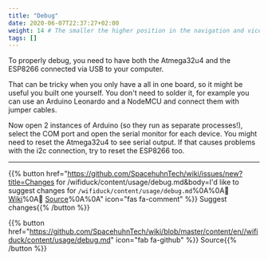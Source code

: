 ```yaml
---
title: "Debug"
date: 2020-06-07T22:37:27+02:00
weight: 14 # The smaller the higher position in the navigation and vice versa
tags: []
---
```


To properly debug, you need to have both the Atmega32u4
and the ESP8266 connected via USB to your computer.  

That can be tricky when you only have a all in one board, so it might be useful
you built one yourself. You don't need to solder it, for example you can use an
Arduino Leonardo and a NodeMCU and connect them with jumper cables.  

Now open 2 instances of Arduino (so they run as separate processes!),
select the COM port and open the serial monitor for each device.
You might need to reset the Atmega32u4 to see serial output.
If that causes problems with the i2c connection, try to reset the ESP8266 too. 

---

{{% button href="https://github.com/SpacehuhnTech/wiki/issues/new?title=Changes for /wifiduck/content/usage/debug.md&body=I'd like to suggest changes for `/wifiduck/content/usage/debug.md`%0A%0A:link: [Wiki](https://spacehuhn.wiki//wifiduck/content/usage/debug)%0A:link: [Source](https://github.com/SpacehuhnTech/wiki/blob/master/content/en//wifiduck/content/usage/debug.md)%0A%0A<!-- Describe your desired changes -->" icon="fas fa-comment" %}}&nbsp;Suggest changes{{% /button %}}

{{% button href="https://github.com/SpacehuhnTech/wiki/blob/master/content/en//wifiduck/content/usage/debug.md" icon="fab fa-github" %}}&nbsp;Source{{% /button %}}